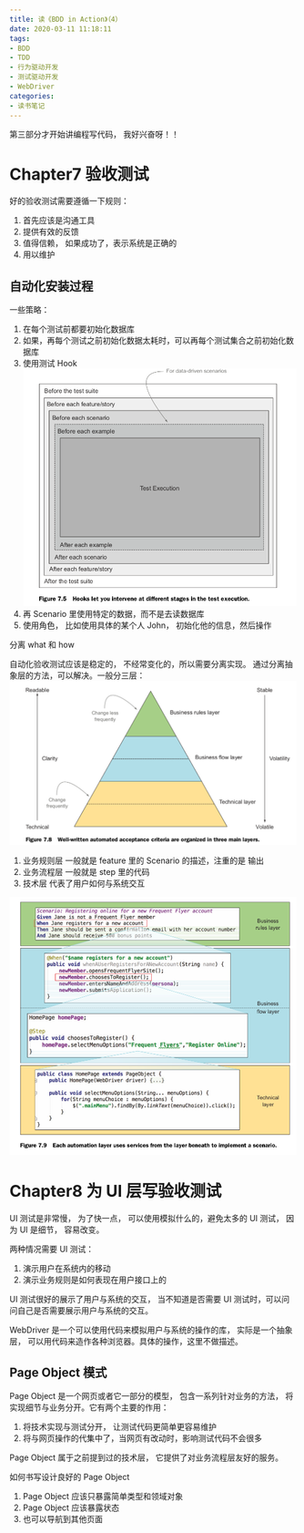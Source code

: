 ```yaml
---
title: 读《BDD in Action》（4）
date: 2020-03-11 11:18:11
tags: 
- BDD
- TDD
- 行为驱动开发
- 测试驱动开发
- WebDriver
categories:
- 读书笔记
---
```


第三部分才开始讲编程写代码， 我好兴奋呀！！

# Chapter7 验收测试

好的验收测试需要遵循一下规则：

1. 首先应该是沟通工具  
2. 提供有效的反馈  
3. 值得信赖， 如果成功了，表示系统是正确的
3. 用以维护

## 自动化安装过程

一些策略：

1. 在每个测试前都要初始化数据库  
2. 如果，再每个测试之前初始化数据太耗时，可以再每个测试集合之前初始化数据库  
3. 使用测试 Hook  
![](2020-03-11-bdd-in-action-4/2020-03-11-14-27-58.png)
4. 再 Scenario 里使用特定的数据，而不是去读数据库  
5. 使用角色， 比如使用具体的某个人 John， 初始化他的信息，然后操作

分离 what 和 how

自动化验收测试应该是稳定的， 不经常变化的，所以需要分离实现。 通过分离抽象层的方法，可以解决。一般分三层：
![](2020-03-11-bdd-in-action-4/2020-03-11-14-33-57.png)

1. 业务规则层  一般就是 feature 里的 Scenario 的描述，注重的是 输出  
2. 业务流程层  一般就是 step 里的代码  
3. 技术层 代表了用户如何与系统交互

![](2020-03-11-bdd-in-action-4/2020-03-11-14-49-10.png)

# Chapter8 为 UI 层写验收测试

UI 测试是非常慢， 为了快一点， 可以使用模拟什么的，避免太多的 UI 测试， 因为 UI 是细节， 容易改变。

两种情况需要 UI 测试：
 
1. 演示用户在系统内的移动    
2. 演示业务规则是如何表现在用户接口上的

UI 测试很好的展示了用户与系统的交互， 当不知道是否需要 UI 测试时，可以问问自己是否需要展示用户与系统的交互。

WebDriver 是一个可以使用代码来模拟用户与系统的操作的库， 实际是一个抽象层， 可以用代码来造作各种浏览器。具体的操作，这里不做描述。

## Page Object 模式

Page Object 是一个网页或者它一部分的模型， 包含一系列针对业务的方法， 将实现细节与业务分开。它有两个主要的作用：

1. 将技术实现与测试分开， 让测试代码更简单更容易维护  
2. 将与网页操作的代集中了，当网页有改动时，影响测试代码不会很多

Page Object 属于之前提到过的技术层， 它提供了对业务流程层友好的服务。

如何书写设计良好的 Page Object

1. Page Object 应该只暴露简单类型和领域对象  
2. Page Object 应该暴露状态
3. 也可以导航到其他页面







